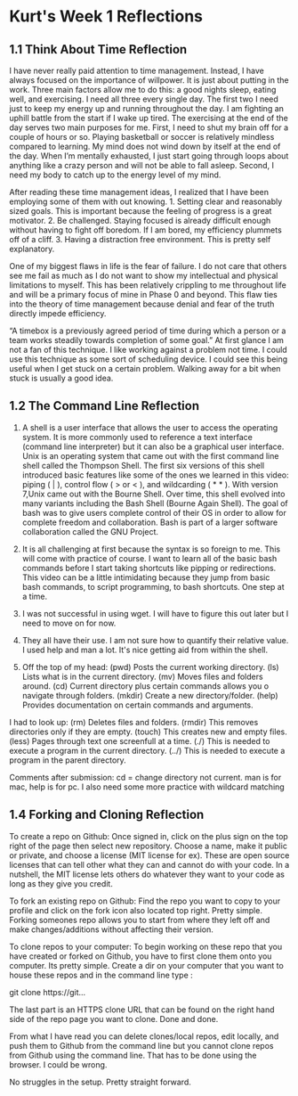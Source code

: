 # Kurt's Week 1 Reflections

## 1.1 Think About Time Reflection

I have never really paid attention to time management. Instead, I have always focused on the importance of willpower. It is just about putting in the work. Three main factors allow me to do this: a good nights sleep, eating well, and exercising. I need all three every single day. The first two I need just to keep my energy up and running throughout the day. I am fighting an uphill battle from the start if I wake up tired. The exercising at the end of the day serves two main purposes for me. First, I need to shut my brain off for a couple of hours or so. Playing basketball or soccer is relatively mindless compared to learning. My mind does not wind down by itself at the end of the day. When I’m mentally exhausted, I just start going through loops about anything like a crazy person and will not be able to fall asleep. Second, I need my body to catch up to the energy level of my mind.

After reading these time management ideas, I realized that I have been employing some of them with out knowing. 1. Setting clear and reasonably sized goals. This is important because the feeling of progress is a great motivator. 2. Be challenged. Staying focused is already difficult enough without having to fight off boredom. If I am bored, my efficiency plummets off of a cliff. 3. Having a distraction free environment. This is pretty self explanatory.

One of my biggest flaws in life is the fear of failure. I do not care that others see me fail as much as I do not want to show my intellectual and physical limitations to myself. This has been relatively crippling to me throughout life and will be a primary focus of mine in Phase 0 and beyond. This flaw ties into the theory of time management because denial and fear of the truth directly impede efficiency.

“A timebox is a previously agreed period of time during which a person or a team works steadily towards completion of some goal.” At first glance I am not a fan of this technique. I like working against a problem not time. I could use this technique as some sort of scheduling device. I could see this being useful when I get stuck on a certain problem. Walking away for a bit when stuck is usually a good idea.

## 1.2 The Command Line Reflection

1. A shell is a user interface that allows the user to access the operating system. It is more commonly used to reference a text interface (command line interpreter) but it can also be a graphical user interface. Unix is an operating system that came out with the first command line shell called the Thompson Shell. The first six versions of this shell introduced basic features like some of the ones we learned in this video: piping ( | ), control flow ( > or < ), and wildcarding ( * * ). With version 7,Unix came out with the Bourne Shell. Over time, this shell evolved into many variants including the Bash Shell (Bourne Again Shell). The goal of bash was to give users complete control of their OS in order to allow for complete freedom and collaboration. Bash is part of a larger software collaboration called the GNU Project.

2. It is all challenging at first because the syntax is so foreign to me. This will come with practice of course. I want to learn all of the basic bash commands before I start taking shortcuts like pipping or redirections. This video can be a little intimidating because they jump from basic bash commands, to script programming, to bash shortcuts. One step at a time.

3. I was not successful in using wget. I will have to figure this out later but I need to move on for now.

4. They all have their use. I am not sure how to quantify their relative value. I used help and man a lot. It's nice getting aid from within the shell.

5. Off the top of my head: (pwd) Posts the current working directory. (ls) Lists what is in the current directory. (mv) Moves files and folders around. (cd) Current directory plus certain commands allows you o navigate through folders. (mkdir) Create a new directory/folder. (help) Provides documentation on certain commands and arguments.

I had to look up: (rm) Deletes files and folders. (rmdir) This removes directories only if they are empty. (touch) This creates new and empty files. (less) Pages through text one screenfull at a time. (./) This is needed to execute a program in the current directory. (../) This is needed to execute a program in the parent directory.

Comments after submission: cd = change directory not current. man is for mac, help is for pc. I also need some more practice with wildcard matching

## 1.4 Forking and Cloning Reflection

To create a repo on Github: Once signed in, click on the plus sign on the top right of the page then select new repository. Choose a name, make it public or private, and choose a license (MIT license for ex). These are open source licenses that can tell other what they can and cannot do with your code. In a nutshell, the MIT license lets others do whatever they want to your code as long as they give you credit.

To fork an existing repo on Github: Find the repo you want to copy to your profile and click on the fork icon also located top right. Pretty simple. Forking someones repo allows you to start from where they left off and make changes/additions without affecting their version.

To clone repos to your computer: To begin working on these repo that you have created or forked on Github, you have to first clone them onto you computer. Its pretty simple. Create a dir on your computer that you want to house these repos and in the command line type :

git clone https://git…

The last part is an HTTPS clone URL that can be found on the right hand side of the repo page you want to clone. Done and done.

From what I have read you can delete clones/local repos, edit locally, and push them to Github from the command line but you cannot clone repos from Github using the command line. That has to be done using the browser. I could be wrong.

No struggles in the setup. Pretty straight forward.